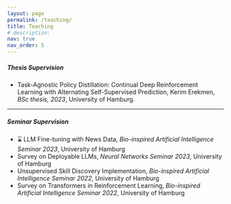 ```yaml
---
layout: page
permalink: /teaching/
title: Teaching
# description: 
nav: true
nav_order: 5
---
```


##### Thesis Supervision

- Task-Agnostic Policy Distillation: Continual Deep Reinforcement Learning with Alternating Self-Supervised Prediction, Kerim Erekmen, *BSc thesis, 2023*, University of Hamburg.

---
##### Seminar Supervision

- ⌛ LLM Fine-tuning with News Data, *Bio-inspired Artificial Intelligence Seminar 2023*, University of Hamburg
- Survey on Deployable LLMs, *Neural Networks Seminar 2023*, University of Hamburg
- Unsupervised Skill Discovery Implementation, *Bio-inspired Artificial Intelligence Seminar 2022*, University of Hamburg
- Survey on Transformers in Reinforcement Learning, *Bio-inspired Artificial Intelligence Seminar 2022*, University of Hamburg
